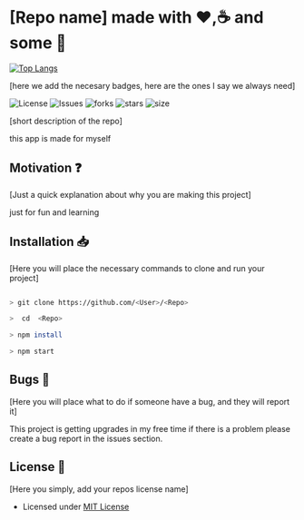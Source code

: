 # [Repo name] made with :heart:,:coffee: and some :beer:

[![Top Langs](https://github-readme-stats.vercel.app/api/top-langs/?username=madcatone&layout=compact)](https://github.com/anuraghazra/github-readme-stats)

[here we add the necesary badges, here are the ones I say we always need]

![License](https://img.shields.io/github/license/<User>/<Repo>.svg) ![Issues](https://img.shields.io/github/issues/<User>/<Repo>.svg) ![forks](https://img.shields.io/github/forks/<User>/<Repo>) ![stars](https://img.shields.io/github/stars/<User>/<Repo>) ![size](https://img.shields.io/github/repo-size/<User>/<Repo>)

[short description of the repo]

this app is made for myself

## Motivation :question:

[Just a quick explanation about why you are making this project]

just for fun and learning

## Installation :inbox_tray:

[Here you will place the necessary commands to clone and run your project]

```bash

> git clone https://github.com/<User>/<Repo>

>  cd  <Repo>

> npm install

> npm start

```

## Bugs :bug:

[Here you will place what to do if someone have a bug, and they will report it]

This project is getting upgrades in my free time if there is a problem please create a bug report in the issues section.

## License :scroll:

[Here you simply, add your repos license name]

- Licensed under [MIT License](https://github.com/<User>/<Repo>/blob/master/LICENSE)
